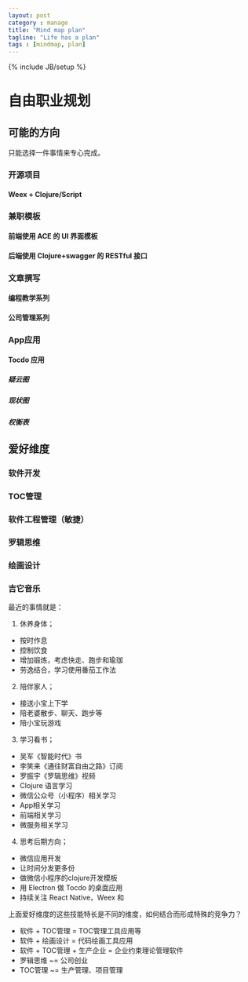 ```yaml
---
layout: post
category : manage
title: "Mind map plan"
tagline: "Life has a plan"
tags : [mindmap, plan]
---
```

{% include JB/setup %}

# 自由职业规划

## 可能的方向

只能选择一件事情来专心完成。

### 开源项目

#### Weex + Clojure/Script

### 兼职模板

#### 前端使用 ACE 的 UI 界面模板

#### 后端使用 Clojure+swagger 的 RESTful 接口

### 文章撰写

#### 编程教学系列

#### 公司管理系列

### App应用

#### Tocdo 应用

##### 疑云图
##### 现状图
##### 权衡表


## 爱好维度

### 软件开发
### TOC管理
### 软件工程管理（敏捷）
### 罗辑思维
### 绘画设计
### 吉它音乐

最近的事情就是：
1. 休养身体；
  - 按时作息
  - 控制饮食
  - 增加锻炼，考虑快走、跑步和瑜珈
  - 劳逸结合，学习使用番茄工作法
2. 陪伴家人；
  - 接送小宝上下学
  - 陪老婆散步、聊天、跑步等
  - 陪小宝玩游戏
3. 学习看书；
  - 吴军《智能时代》书
  - 李笑来《通往财富自由之路》订阅
  - 罗振宇《罗辑思维》视频
  - Clojure 语言学习
  - 微信公众号（小程序）相关学习
  - App相关学习
  - 前端相关学习
  - 微服务相关学习
4. 思考后期方向；
  - 微信应用开发
  - 让时间分发更多份
  - 做微信小程序的clojure开发模板
  - 用 Electron 做 Tocdo 的桌面应用
  - 持续关注 React Native，Weex 和 

上面爱好维度的这些技能特长是不同的维度，如何结合而形成特殊的竞争力？

- 软件 + TOC管理 = TOC管理工具应用等
- 软件 + 绘画设计 = 代码绘画工具应用
- 软件 + TOC管理 + 生产企业 = 企业约束理论管理软件
- 罗辑思维 ~= 公司创业
- TOC管理 ~= 生产管理、项目管理

